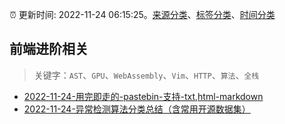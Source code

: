 :alarm_clock: 更新时间: 2022-11-24 06:15:25。[来源分类](../README.md)、[标签分类](../TAGS.md)、[时间分类](../TIMELINE.md)

## 前端进阶相关


> 关键字：`AST`、`GPU`、`WebAssembly`、`Vim`、`HTTP`、`算法`、`全栈`



- [2022-11-24-用完即走的-pastebin-支持-txt,html-markdown](https://www.v2ex.com/t/897566) 
- [2022-11-24-异常检测算法分类总结（含常用开源数据集）](https://toutiao.io/k/klv044a) 